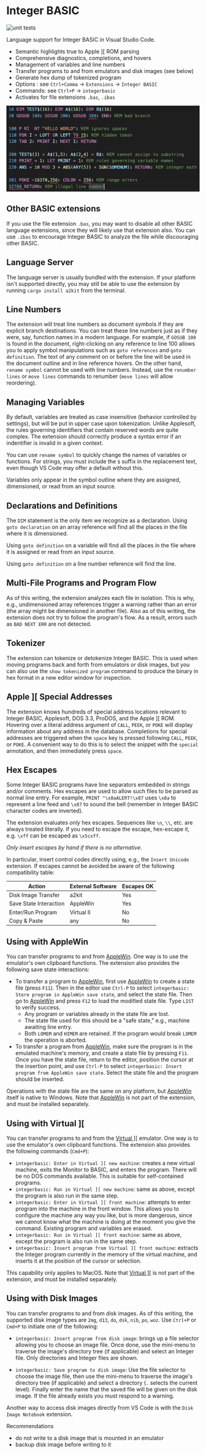 # Integer BASIC

![unit tests](https://github.com/dfgordon/vscode-language-integerbasic/actions/workflows/node.js.yml/badge.svg)

Language support for Integer BASIC in Visual Studio Code.

* Semantic highlights true to Apple ][ ROM parsing
* Comprehensive diagnostics, completions, and hovers
* Management of variables and line numbers
* Transfer programs to and from emulators and disk images (see below)
* Generate hex dump of tokenized program
* Options : see `Ctrl+Comma` -> `Extensions` -> `Integer BASIC`
* Commands: see `Ctrl+P` -> `integerbasic`
* Activates for file extensions `.bas`, `.ibas`

<img src="sample/demo.png" alt="session capture"/>

## Other BASIC extensions

If you use the file extension `.bas`, you may want to disable all other BASIC language extensions, since they will likely use that extension also.  You can use `.ibas` to encourage Integer BASIC to analyze the file while discouraging other BASIC.

## Language Server

The language server is usually bundled with the extension.  If your platform isn't supported directly, you may still be able to use the extension by running `cargo install a2kit` from the terminal.

## Line Numbers

The extension will treat line numbers as document symbols if they are explicit branch destinations.  You can treat these line numbers just as if they were, say, function names in a modern language.  For example, if `GOSUB 100` is found in the document, right-clicking on any reference to line 100 allows you to apply symbol manipulations such as `goto references` and `goto definition`.  The text of any comment on or before the line will be used in the document outline and in line reference hovers.  On the other hand, `rename symbol` cannot be used with line numbers.  Instead, use the `renumber lines` or `move lines` commands to renumber (`move lines` will allow reordering).

## Managing Variables

By default, variables are treated as case insensitive (behavior controlled by settings), but will be put in upper case upon tokenization.  Unlike Applesoft, the rules governing identifiers that contain reserved words are quite complex.  The extension should correctly produce a syntax error if an indentifier is invalid in a given context.

You can use `rename symbol` to quickly change the names of variables or functions.  For strings, you must include the `$` suffix in the replacement text, even though VS Code may offer a default without this.

Variables only appear in the symbol outline where they are assigned, dimensioned, or read from an input source.

## Declarations and Definitions

The `DIM` statement is the only item we recognize as a declaration.  Using `goto declaration` on an array reference will find all the places in the file where it is dimensioned.

Using `goto definition` on a variable will find all the places in the file where it is assigned or read from an input source.

Using `goto definition` on a line number reference will find the line.

## Multi-File Programs and Program Flow

As of this writing, the extension analyzes each file in isolation.  This is why, e.g., undimensioned array references trigger a warning rather than an error (the array might be dimensioned in another file).  Also as of this writing, the extension does not try to follow the program's flow.  As a result, errors such as `BAD NEXT ERR` are not detected.

## Tokenizer

The extension can tokenize or detokenize Integer BASIC.  This is used when moving programs back and forth from emulators or disk images, but you can also use the `show tokenized program` command to produce the binary in hex format in a new editor window for inspection.

## Apple ][ Special Addresses

The extension knows hundreds of special address locations relevant to Integer BASIC, Applesoft, DOS 3.3, ProDOS, and the Apple ][ ROM.  Hovering over a literal address argument of `CALL`, `PEEK`, or `POKE` will display information about any address in the database.  Completions for special addresses are triggered when the `space` key is pressed following `CALL`, `PEEK`, or `POKE`.  A convenient way to do this is to select the snippet with the `special` annotation, and then immediately press `space`.

## Hex Escapes

Some Integer BASIC programs have line separators embedded in strings and/or comments.  Hex escapes are used to allow such files to be parsed as normal line entry.  For example, `PRINT "\x8aALERT!\x87` uses `\x8a` to represent a line feed and `\x87` to sound the bell (remember in Integer BASIC character codes are inverted).

The extension evaluates *only* hex escapes.  Sequences like `\n`, `\\`, etc. are always treated literally.  If you need to escape the escape, hex-escape it, e.g. `\xff` can be escaped as `\x5cxff`.

*Only insert escapes by hand if there is no alternative*.

In particular, insert control codes directly using, e.g., the `Insert Unicode` extension.  If escapes cannot be avoided be aware of the following compatibility table:

Action | External Software | Escapes OK
-------|---------------------|-----------
Disk Image Transfer | a2kit | Yes
Save State Interaction | AppleWin | Yes
Enter/Run Program | Virtual II | No
Copy & Paste | any | No

## Using with AppleWin

You can transfer programs to and from [AppleWin](https://github.com/AppleWin/AppleWin).  One way is to use the emulator's own clipboard functions.  The extension also provides the following save state interactions:

* To transfer a program to [AppleWin](https://github.com/AppleWin/AppleWin), first use [AppleWin](https://github.com/AppleWin/AppleWin) to create a state file (press `F11`).  Then in the editor use `Ctrl-P` to select `integerbasic: Store program in AppleWin save state`, and select the state file.  Then go to [AppleWin](https://github.com/AppleWin/AppleWin) and press `F12` to load the modified state file.  Type `LIST` to verify success.
	- Any program or variables already in the state file are lost.
	- The state file used for this should be a "safe state," e.g., machine awaiting line entry.
	- Both `LOMEM` and `HIMEM` are retained.  If the program would break `LOMEM` the operation is aborted.
* To transfer a program from [AppleWin](https://github.com/AppleWin/AppleWin), make sure the program is in the emulated machine's memory, and create a state file by pressing `F11`.  Once you have the state file, return to the editor, position the cursor at the insertion point, and use `Ctrl-P` to select `integerbasic: Insert program from AppleWin save state`.  Select the state file and the program should be inserted.

Operations with the state file are the same on any platform, but [AppleWin](https://github.com/AppleWin/AppleWin) itself is native to Windows.  Note that [AppleWin](https://github.com/AppleWin/AppleWin) is not part of the extension, and must be installed separately.

## Using with Virtual ][

You can transfer programs to and from the [Virtual \]\[](https://virtualii.com) emulator.  One way is to use the emulator's own clipboard functions.  The extension also provides the following commands (`Cmd+P`):

* `integerbasic: Enter in Virtual ][ new machine`: creates a new virtual machine, exits the Monitor to BASIC, and enters the program.  There will be no DOS commands available.  This is suitable for self-contained programs.
* `integerbasic: Run in Virtual ][ new machine`: same as above, except the program is also run in the same step.
* `integerbasic: Enter in Virtual ][ front machine`: attempts to enter program into the machine in the front window.  This allows you to configure the machine any way you like, but is more dangerous, since we cannot know what the machine is doing at the moment you give the command.  Existing program and variables are erased.
* `integerbasic: Run in Virtual ][ front machine`: same as above, except the program is also run in the same step.
* `integerbasic: Insert program from Virtual ][ front machine`: extracts the Integer program currently in the memory of the virtual machine, and inserts it at the position of the cursor or selection.

This capability only applies to MacOS. Note that [Virtual \]\[](https://virtualii.com) is not part of the extension, and must be installed separately.

## Using with Disk Images

You can transfer programs to and from disk images.  As of this writing, the supported disk image types are `2mg`, `d13`, `do`, `dsk`, `nib`, `po`, `woz`.  Use `Ctrl+P` or `Cmd+P` to initiate one of the following:

* `integerbasic: Insert program from disk image`: brings up a file selector allowing you to choose an image file.  Once done, use the mini-menu to traverse the image's directory tree (if applicable) and select an Integer file.  Only directories and Integer files are shown.

* `integerbasic: Save program to disk image`: Use the file selector to choose the image file, then use the mini-menu to traverse the image's directory tree (if applicable) and select a directory (`.` selects the current level).  Finally enter the name that the saved file will be given on the disk image.  If the file already exists you must respond to a warning.

Another way to access disk images directly from VS Code is with the `Disk Image Notebook` extension.

Recommendations

* do not write to a disk image that is mounted in an emulator
* backup disk image before writing to it
